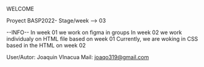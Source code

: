 WELCOME

Proyect BASP2022-
Stage/week --> 03

--INFO--
In week 01 we work on figma in groups
In week 02 we work individualy on HTML file based on week 01
Currently, we are woking in CSS based in the HTML on week 02

User/Autor: Joaquin VInacua
Mail: joaqo319@gmail.com

